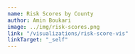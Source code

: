 ```yaml
---
name: Risk Scores by County
author: Amin Boukari
image: ../img/risk-scores.png
link: "/visualizations/risk-score-vis"
linkTarget: "_self"
---
```

